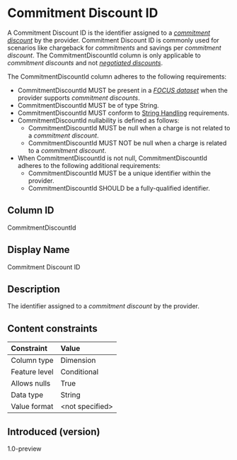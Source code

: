 # Commitment Discount ID

A Commitment Discount ID is the identifier assigned to a [*commitment discount*](#glossary:commitment-discount) by the provider. Commitment Discount ID is commonly used for scenarios like chargeback for *commitments* and savings per *commitment discount*. The CommitmentDiscountId column is only applicable to *commitment discounts* and not [*negotiated discounts*](#glossary:negotiated-discount).

The CommitmentDiscountId column adheres to the following requirements:

* CommitmentDiscountId MUST be present in a [*FOCUS dataset*](#glossary:FOCUS-dataset) when the provider supports *commitment discounts*.
* CommitmentDiscountId MUST be of type String.
* CommitmentDiscountId MUST conform to [String Handling](#stringhandling) requirements.
* CommitmentDiscountId nullability is defined as follows:
  * CommitmentDiscountId MUST be null when a charge is not related to a *commitment discount*.
  * CommitmentDiscountId MUST NOT be null when a charge is related to a *commitment discount*.
* When CommitmentDiscountId is not null, CommitmentDiscountId adheres to the following additional requirements:
  * CommitmentDiscountId MUST be a unique identifier within the provider.
  * CommitmentDiscountId SHOULD be a fully-qualified identifier.

## Column ID

CommitmentDiscountId

## Display Name

Commitment Discount ID

## Description

The identifier assigned to a *commitment discount* by the provider.

## Content constraints

|    Constraint   |      Value       |
|:----------------|:-----------------|
| Column type     | Dimension        |
| Feature level   | Conditional      |
| Allows nulls    | True             |
| Data type       | String           |
| Value format    | \<not specified> |

## Introduced (version)

1.0-preview
